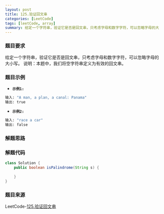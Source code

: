 ```yaml
---
layout: post
title: 125.验证回文串
categories: [LeetCode]
tags: [leetCode, array]
summary: 给定一个字符串，验证它是否是回文串，只考虑字母和数字字符，可以忽略字母的大小写。
---
```


### 题目要求
给定一个字符串，验证它是否是回文串，只考虑字母和数字字符，可以忽略字母的大小写。
说明：本题中，我们将空字符串定义为有效的回文串。

### 题目示例
- **`示例1: `** 
```sh
输入: "A man, a plan, a canal: Panama"
输出: true
```

- **`示例2: `** 
```sh
输入: "race a car"
输出: false
```

### 解题思路


### 解题代码
```java
class Solution {
    public boolean isPalindrome(String s) {
        
    }
}
```

### 题目来源
LeetCode-[125.验证回文串](https://leetcode-cn.com/problems/valid-palindrome/)
